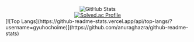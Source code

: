 <div align="center">
  <img src="https://github-readme-stats.vercel.app/api?username=gyuhochoime&show_icons=true&theme=radical" alt="GitHub Stats" />
  <br>
  <a href="https://solved.ac/cjg1999">
    <img src="http://mazassumnida.wtf/api/v2/generate_badge?boj=cjg1999" alt="Solved.ac Profile" />
  </a>
</div>
 [![Top Langs](https://github-readme-stats.vercel.app/api/top-langs/?username=gyuhochoime)](https://github.com/anuraghazra/github-readme-stats)
